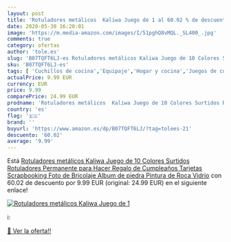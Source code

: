 ```yaml
---
layout: post
title: 'Rotuladores metálicos  Kaliwa Juego de 1 al 60.02 % de descuento'
date: 2020-05-30 16:20:01
image: 'https://m.media-amazon.com/images/I/51pghQ8vMQL._SL400_.jpg'
comments: true
category: ofertas
author: 'tole.es'
slug: 'B07TQFT6LJ-es Rotuladores metálicos Kaliwa Juego de 10 Colores Surtidos...'
sku: 'B07TQFT6LJ-es'
tags: [ 'Cuchillos de cocina','Equipaje','Hogar y cocina','Juegos de cuchillos de cocina','Mochilas','Mochilas tipo casual','Utensilios de cocina','rotuladores', ]
actualPrice: 9.99 EUR
currency: EUR
price: 9.99
comparePrice: 24.99 EUR
prodname: 'Rotuladores metálicos  Kaliwa Juego de 10 Colores Surtidos Rotuladores Permanente para Hacer Regalo de Cumpleaños  Tarjetas  Scrapbooking  Foto de Bricolaje  Album de piedra  Pintura de Roca Vidrio'
country: 'es'
flag: '🇪🇸'
brand: ''
buyurl: 'https://www.amazon.es/dp/B07TQFT6LJ/?tag=tolees-21'
descuento: '60.02'
average: '9.99'
---
```


Está [Rotuladores metálicos  Kaliwa Juego de 10 Colores Surtidos Rotuladores Permanente para Hacer Regalo de Cumpleaños  Tarjetas  Scrapbooking  Foto de Bricolaje  Album de piedra  Pintura de Roca Vidrio](https://www.amazon.es/dp/B07TQFT6LJ/?tag=tolees-21) con 60.02 de descuento por 9.99 EUR (original: 24.99 EUR) en el siguiente enlace!

[![Rotuladores metálicos  Kaliwa Juego de 1](https://m.media-amazon.com/images/I/51pghQ8vMQL._SL400_.jpg)](https://www.amazon.es/dp/B07TQFT6LJ/?tag=tolees-21)

ℹ️:


[🛒 Ver la oferta!!](https://www.amazon.es/dp/B07TQFT6LJ/?tag=tolees-21)
